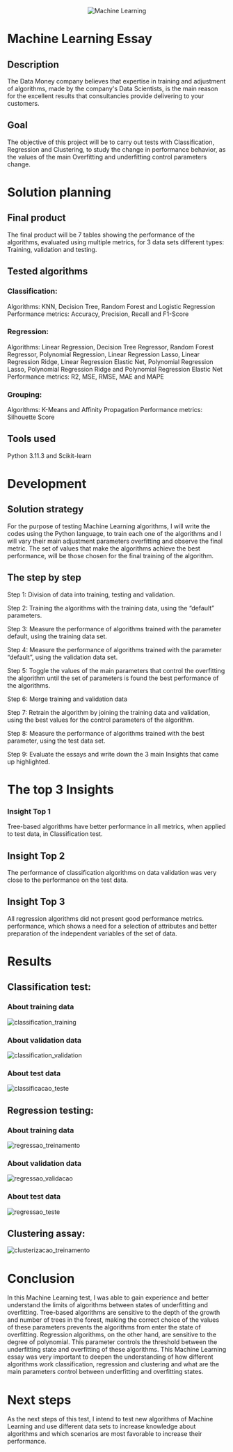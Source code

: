 <div align="center">
  
![Machine Learning](img/logo.jpg)
</div>

# Machine Learning Essay

## Description

The Data Money company believes that expertise in training and adjustment
of algorithms, made by the company's Data Scientists, is the
main reason for the excellent results that consultancies provide
delivering to your customers.

## Goal

The objective of this project will be to carry out tests with
Classification, Regression and Clustering, to study the change in
performance behavior, as the values of the main
Overfitting and underfitting control parameters change.

# Solution planning

## Final product

The final product will be 7 tables showing the performance of the algorithms,
evaluated using multiple metrics, for 3 data sets
different types: Training, validation and testing.

## Tested algorithms

### Classification:

Algorithms: KNN, Decision Tree, Random Forest and Logistic Regression
Performance metrics: Accuracy, Precision, Recall and F1-Score

### Regression:

Algorithms: Linear Regression, Decision Tree Regressor, Random Forest
Regressor, Polynomial Regression, Linear Regression Lasso, Linear
Regression Ridge, Linear Regression Elastic Net, Polynomial Regression
Lasso, Polynomial Regression Ridge and Polynomial Regression Elastic Net
Performance metrics: R2, MSE, RMSE, MAE and MAPE

### Grouping:

Algorithms: K-Means and Affinity Propagation
Performance metrics: Silhouette Score

## Tools used

Python 3.11.3 and Scikit-learn

# Development

## Solution strategy

For the purpose of testing Machine Learning algorithms, I will
write the codes using the Python language, to train each one
of the algorithms and I will vary their main adjustment parameters
overfitting and observe the final metric.
The set of values that make the algorithms achieve the best
performance, will be those chosen for the final training of the
algorithm.

## The step by step

Step 1: Division of data into training, testing and validation.

Step 2: Training the algorithms with the training data,
using the “default” parameters.

Step 3: Measure the performance of algorithms trained with the parameter
default, using the training data set.

Step 4: Measure the performance of algorithms trained with the parameter
“default”, using the validation data set.

Step 5: Toggle the values of the main parameters that control the
overfitting the algorithm until the set of parameters is found
the best performance of the algorithms.

Step 6: Merge training and validation data

Step 7: Retrain the algorithm by joining the training data and
validation, using the best values for the control parameters
of the algorithm.

Step 8: Measure the performance of algorithms trained with the best
parameter, using the test data set.

Step 9: Evaluate the essays and write down the 3 main Insights that came up
highlighted.

# The top 3 Insights

### Insight Top 1

Tree-based algorithms have better performance
in all metrics, when applied to test data, in
Classification test.

## Insight Top 2

The performance of classification algorithms on data
validation was very close to the performance on the test data.

## Insight Top 3

All regression algorithms did not present good performance metrics.
performance, which shows a need for a selection of attributes
and better preparation of the independent variables of the set of
data.

# Results

## Classification test:

### About training data
![classification_training](
img/ensaio_classificacao_dados_treinamento.png)

### About validation data
![classification_validation](
img/ensaio_classificacao_dados_validacao.png)

### About test data
![classificacao_teste]( img/ensaio_classificacao_dados_teste.png)

## Regression testing:

### About training data
![regressao_treinamento]( img/ensaio_regressao_dados_treinamento.png)

### About validation data
![regressao_validacao]( img/ensaio_regressao_dados_validacao.png)

### About test data
![regressao_teste]( img/ensaio_regressao_dados_teste.png)

## Clustering assay:
![clusterizacao_treinamento]( img/ensaio_clusterizacao.png)

# Conclusion

In this Machine Learning test, I was able to gain experience and
better understand the limits of algorithms between states of
underfitting and overfitting.
Tree-based algorithms are sensitive to the depth of the
growth and number of trees in the forest, making the
correct choice of the values of these parameters prevents the algorithms from
enter the state of overfitting.
Regression algorithms, on the other hand, are sensitive to the degree of
polynomial. This parameter controls the threshold between the underfitting state
and overfitting of these algorithms.
This Machine Learning essay was very important to deepen the
understanding of how different algorithms work
classification, regression and clustering and what are the main parameters
control between underfitting and overfitting states.

# Next steps

As the next steps of this test, I intend to test new algorithms
of Machine Learning and use different data sets to increase
knowledge about algorithms and which scenarios are most favorable
to increase their performance.
